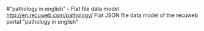 #"pathology in english" - Flat file data model
http://en.recuweb.com/pathology/
Flat JSON file data model of the recuweb portal "pathology in english"
